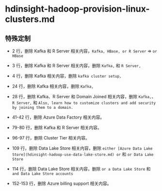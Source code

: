 # hdinsight-hadoop-provision-linux-clusters.md

## 特殊定制

* 2 行，删除 Kafka 和 R Server 相关内容，`Kafka, HBase, or R Server` => `or HBase`

* 3 行，删除 Kafka 和 R Server 相关内容，删除 `Kafka,` 和 `R Server,`

* 4 行，删除 Kafka 相关内容，删除 `kafka cluster setup,`

* 24 行，删除 Kafka 相关内容，删除 `Kafka,`

* 28 行，删除 Kafka、R Server 和 Domain Joined 相关内容，删除 `Kafka,`、`R Server,` 和 `Also, learn how to customize clusters and add security by joining them to a domain.`

* 41-42 行，删除 Azure Data Factory 相关内容。

* 79-80 行，删除 Kafka 和 R Server 相关内容。

* 96-97 行，删除 Cluster Tier 相关内容。

* 109 行，删除 Data Lake Store 相关内容，删除 `either [Azure Data Lake Store](hdinsight-hadoop-use-data-lake-store.md) or` 和 `or Data Lake Store`

* 114 行，删除 Data Lake Store 相关内容，删除 `or a Data Lake Store` 和 `and Data Lake Store accounts`

* 152-153 行，删除 Azure billing support 相关内容。